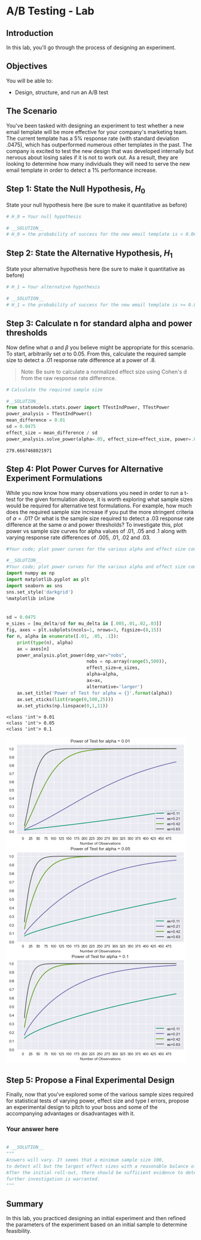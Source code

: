 # A/B Testing - Lab

## Introduction

In this lab, you'll go through the process of designing an experiment.

## Objectives
You will be able to:

* Design, structure, and run an A/B test


## The Scenario

You've been tasked with designing an experiment to test whether a new email template will be more effective for your company's marketing team. The current template has a 5% response rate (with standard deviation .0475), which has outperformed numerous other templates in the past. The company is excited to test the new design that was developed internally but nervous about losing sales if it is not to work out. As a result, they are looking to determine how many individuals they will need to serve the new email template in order to detect a 1% performance increase.


## Step 1: State the Null Hypothesis, $H_0$

State your null hypothesis here (be sure to make it quantitative as before)


```python
# H_0 = Your null hypothesis
```


```python
# __SOLUTION__
# H_0 = the probability of success for the new email template is < 0.06
```

## Step 2: State the Alternative Hypothesis, $H_1$

State your alternative hypothesis here (be sure to make it quantitative as before)


```python
# H_1 = Your alternative hypothesis
```


```python
# __SOLUTION__
# H_1 = the probability of success for the new email template is >= 0.06
```

## Step 3: Calculate n for standard alpha and power thresholds

Now define what $\alpha$ and $\beta$ you believe might be appropriate for this scenario.
To start, arbitrarily set $\alpha$ to 0.05. From this, calculate the required sample size to detect a .01 response rate difference at a power of .8.

> Note: Be sure to calculate a normalized effect size using Cohen's d from the raw response rate difference.


```python
# Calculate the required sample size
```


```python
#__SOLUTION__
from statsmodels.stats.power import TTestIndPower, TTestPower
power_analysis = TTestIndPower()
mean_difference = 0.01
sd = 0.0475
effect_size = mean_difference / sd
power_analysis.solve_power(alpha=.05, effect_size=effect_size, power=.80, alternative='larger')
```




    279.6667468021971



## Step 4: Plot Power Curves for Alternative Experiment Formulations

While you now know how many observations you need in order to run a t-test for the given formulation above, it is worth exploring what sample sizes would be required for alternative test formulations. For example, how much does the required sample size increase if you put the more stringent criteria of $\alpha=.01$? Or what is the sample size required to detect a .03 response rate difference at the same $\alpha$ and power thresholds? To investigate this, plot power vs sample size curves for alpha values of .01, .05 and .1 along with varying response rate differences of .005, .01, .02 and .03.


```python
#Your code; plot power curves for the various alpha and effect size combinations
```


```python
#__SOLUTION__
#Your code; plot power curves for the various alpha and effect size combinations
import numpy as np
import matplotlib.pyplot as plt
import seaborn as sns
sns.set_style('darkgrid')
%matplotlib inline


sd = 0.0475
e_sizes = [mu_delta/sd for mu_delta in [.005,.01,.02,.03]]
fig, axes = plt.subplots(ncols=1, nrows=3, figsize=(8,15))
for n, alpha in enumerate([.01, .05, .1]):
    print(type(n), alpha)
    ax = axes[n]
    power_analysis.plot_power(dep_var="nobs",
                              nobs = np.array(range(5,500)),
                              effect_size=e_sizes,
                              alpha=alpha,
                              ax=ax, 
                              alternative='larger')
    ax.set_title('Power of Test for alpha = {}'.format(alpha))
    ax.set_xticks(list(range(0,500,25)))
    ax.set_yticks(np.linspace(0,1,11))
```

    <class 'int'> 0.01
    <class 'int'> 0.05
    <class 'int'> 0.1



![png](index_files/index_13_1.png)


## Step 5: Propose a Final Experimental Design

Finally, now that you've explored some of the various sample sizes required for statistical tests of varying power, effect size and type I errors, propose an experimental design to pitch to your boss and some of the accompanying advantages or disadvantages with it.

### Your answer here


```python

```


```python
# __SOLUTION__
"""
Answers will vary. It seems that a minimum sample size 100, 
to detect all but the largest effect sizes with a reasonable balance of alpha and power. 
After the initial roll-out, there should be sufficient evidence to determine whether 
further investigation is warranted.
"""
```

## Summary

In this lab, you practiced designing an initial experiment and then refined the parameters of the experiment based on an initial sample to determine feasibility.
